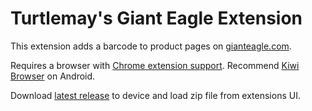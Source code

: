 # Turtlemay's Giant Eagle Extension

This extension adds a barcode to product pages on [gianteagle.com](https://gianteagle.com).

Requires a browser with [Chrome extension support](https://developer.chrome.com/docs/multidevice/faq/#does-chrome-for-android-support-apps-and-extensions). Recommend [Kiwi Browser](https://play.google.com/store/apps/details?id=com.kiwibrowser.browser) on Android.

Download [latest release](https://github.com/turtlemay-gianteagle/gianteagle-web/releases) to device and load zip file from extensions UI.
